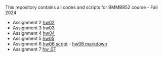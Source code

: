 This repository contains all codes and scripts for BMMB852 course - Fall 2024

- Assignment 2 [hw02](hw2/hw2.md)
- Assignment 3 [hw03](hw3/hw3.md)
- Assignment 4 [hw04](hw4/hw4.md)
- Assignment 5 [hw05](hw5/hw5_script.sh)
- Assignment 6 [hw06 script](hw6/hw6_script.sh)  -  [hw06 markdown](hw6/hw6.md) 
- Assignment 7 [hw_07](hw7)
